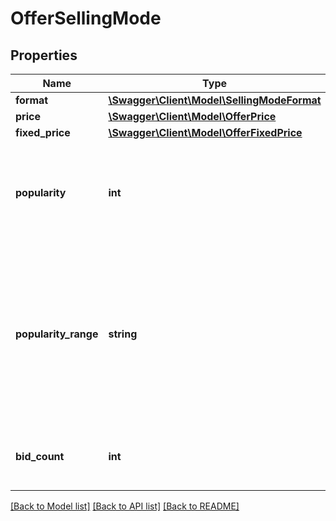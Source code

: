 # OfferSellingMode

## Properties
Name | Type | Description | Notes
------------ | ------------- | ------------- | -------------
**format** | [**\Swagger\Client\Model\SellingModeFormat**](SellingModeFormat.md) |  | [optional] 
**price** | [**\Swagger\Client\Model\OfferPrice**](OfferPrice.md) |  | [optional] 
**fixed_price** | [**\Swagger\Client\Model\OfferFixedPrice**](OfferFixedPrice.md) |  | [optional] 
**popularity** | **int** | Lower bound of popularity range of the offer for *BUY_NOW* selling format. | [optional] 
**popularity_range** | **string** | Popularity ranges of the offer for *BUY_NOW* selling format. Possible values: 0, [1-5], [6-10], [11-20], [21-50], [51-100] and [101+] | [optional] 
**bid_count** | **int** | Number of bidders for *AUCTION* selling format. | [optional] 

[[Back to Model list]](../../README.md#documentation-for-models) [[Back to API list]](../../README.md#documentation-for-api-endpoints) [[Back to README]](../../README.md)

